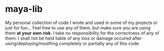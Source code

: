 maya-lib
========

My personal collection of code I wrote and used in some of my projects or just for fun... 
Feel free to use any of them, but make sure you are using them **at your own risk**. 
I take no responsibility for the correctness of any of them.
I shall not be held liable of any loss or damage occured after using/deploying/modifing completely or partially any of this code. 
